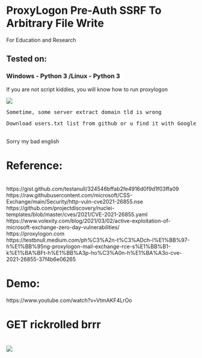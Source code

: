 # ProxyLogon Pre-Auth SSRF To Arbitrary File Write
For Education and Research
## Tested on:
### Windows - Python 3 /Linux - Python 3
<p>If you are not script kiddies, you will know how to run proxylogon</p>
<img src="https://i.imgur.com/fCk746q.png"/>
<pre>Sometime, some server extract domain tld is wrong</pre>
<pre>Download users.txt list from github or u find it with Google Dork: <code>intext:'@domain.ltd'</code></pre>
<br>Sorry my bad english
<h1>Reference:</h1>
<br>https://gist.github.com/testanull/324546bffab2fe4916d0f9d1f03ffa09
<br>https://raw.githubusercontent.com/microsoft/CSS-Exchange/main/Security/http-vuln-cve2021-26855.nse
<br>https://github.com/projectdiscovery/nuclei-templates/blob/master/cves/2021/CVE-2021-26855.yaml
<br>https://www.volexity.com/blog/2021/03/02/active-exploitation-of-microsoft-exchange-zero-day-vulnerabilities/
<br>https://proxylogon.com
<br>https://testbnull.medium.com/ph%C3%A2n-t%C3%ADch-l%E1%BB%97-h%E1%BB%95ng-proxylogon-mail-exchange-rce-s%E1%BB%B1-k%E1%BA%BFt-h%E1%BB%A3p-ho%C3%A0n-h%E1%BA%A3o-cve-2021-26855-37f4b6e06265
<h1>Demo:</h1>
https://www.youtube.com/watch?v=VtmAKF4LrOo
<h1>GET rickrolled brrr<h1>
<img src="https://i.imgur.com/WsUV4DK.gif"/>

